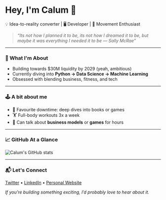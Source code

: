 # Hey, I'm Calum 👋

💡 Idea-to-reality converter | 🖥 Developer | 🏃 Movement Enthusiast  

> *“Its not how I planned it to be, its not how I dreamed it to be, but maybe it was everything I needed it to be — Sally McRae”*

---

### 🚀 What I'm About
- Building towards $30M liquidity by 2029 (yeah, ambitious)
- Currently diving into **Python → Data Science → Machine Learning**
- Obsessed with blending business, fitness, and tech

---

### 🕹 A bit about me
- 📖 Favourite downtime: deep dives into books or games
- 🏋️ Full-body workouts 3x a week
- 🤔 Can talk about **business models** or **games** for hours

---

### 📈 GitHub At a Glance
![Calum's GitHub stats](https://github-readme-stats.vercel.app/api?username=yourusername&show_icons=true&theme=radical)

---

### 📬 Let's Connect
[Twitter](#) • [LinkedIn](https://www.linkedin.com/in/calum-treloar/) • [Personal Website](#)

*If you’re building something exciting, I’d probably love to hear about it.*

